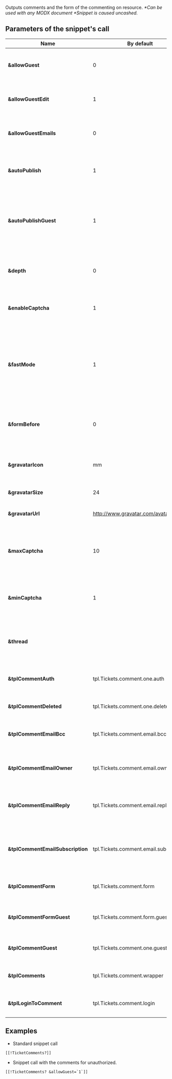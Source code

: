 Outputs comments and the form of the commenting on resource. 
*\*Can be used with any MODX document*
*\*Snippet is caused uncashed.*

## Parameters of the snippet's call

Name							| By default				   | Description
------------------------------------|---------------------------------------|------------------------------
**&allowGuest**						| 0						   | To activate commenting for unauthorized users?
**&allowGuestEdit**					| 1						   | To allow unauthorized users to edit their comments?
**&allowGuestEmails**				| 0							   | To send the guests mail notifiactions about the answers? 
**&autoPublish**					| 1						   | To publish automatically all the new comments without any premoderation.  
**&autoPublishGuest**				| 1							   | To publish automatically all the new comments of the unauthorized users without any premoderation.
**&depth**							| 0					   | Integer for indicating maximum depth of the comment branch.
**&enableCaptcha**					| 1						   | To activate protection from spam for unauthorized users?
**&fastMode**						| 1						   | If activated - values from DB only will be fitted in the result chunk. All the unprocessed tags MODX, such as filters, snippet output and others - will be cut.
**&formBefore**						| 0						   | To place form of the commenting before comments. No by default.
**&gravatarIcon**					| mm						   | If user's profile picture is not found - to load this picture for the replacement.
**&gravatarSize**					| 24						   | Profile picture size loaded 
**&gravatarUrl**					| http://www.gravatar.com/avatar/		   | Download location for profile pictures.
**&maxCaptcha**						| 10						   | Maximum number for generation of the code wchich protects from spam.
**&minCaptcha**						| 1						   | Minimum number for generation of the code wchich protects from spam.
**&thread**							|  					   | Name of the comment branch. "resource-[[*id]]" by default.
**&tplCommentAuth**					| tpl.Tickets.comment.one.auth			   | Comment chunck to show to authorized user.
**&tplCommentDeleted**				| tpl.Tickets.comment.one.deleted		           | Chunk of the deleted comment.
**&tplCommentEmailBcc**				| tpl.Tickets.comment.email.bcc			           | Chunk for notification of the web-sites admins about new comment.
**&tplCommentEmailOwner**			| tpl.Tickets.comment.email.owner		           | Chunk for notification of the ticket's owner about new comment.
**&tplCommentEmailReply**			| tpl.Tickets.comment.email.reply		           | Chunk for notification of the user that a response to his comment has appeared.
**&tplCommentEmailSubscription**	| tpl.Tickets.comment.email.subscription                           | Chunck for notification of subscribed user that a new comment has appeared in the theme.
**&tplCommentForm**					| tpl.Tickets.comment.form			   | Chunck for form of the new comment to add.
**&tplCommentFormGuest**			| tpl.Tickets.comment.form.guest		           | Chunck for form of the new comment to add for quests.
**&tplCommentGuest**				| tpl.Tickets.comment.one.guest			           | Comment chunck for quests to show.
**&tplComments**					| tpl.Tickets.comment.wrapper			   | Chunck wrapper for all the comments of the page.
**&tplLoginToComment**				| tpl.Tickets.comment.login				   | Chunck with the requirement to authorize. 

## Examples

* Standard snippet call
```
[[!TicketComments?]]
```

* Snippet call with the comments for unauthorized. 
```
[[!TicketComments? &allowGuest=`1`]]
```

